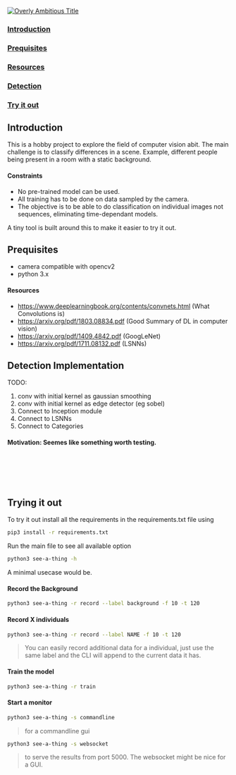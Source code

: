 <a href="https://giphy.com/gifs/U7MUyyxzyaKoDVdZ9V"> <img  src="https://media.giphy.com/media/U7MUyyxzyaKoDVdZ9V/giphy.gif" title="Overly Ambitious Title"/></a>

###  [Introduction](#introduction)
###  [Prequisites](#prequisites)
###  [Resources](#resources)
###  [Detection](#detection-implementation)
###  [Try it out](#trying-it-out)


## Introduction
This is a hobby project to explore the field of computer vision abit. The main challenge is to classify differences
in a scene. Example, different people being present in a room with a static background.
<br/>
#### Constraints
* No pre-trained model can be used.
* All training has to be done on data sampled by the camera.
* The objective is to be able to do classification on individual images not sequences, eliminating time-dependant models.

A tiny tool is built around this to make it easier to try it out.

## Prequisites
  * camera compatible with opencv2 
  * python 3.x

#### Resources
  * https://www.deeplearningbook.org/contents/convnets.html (What Convolutions is)
  * https://arxiv.org/pdf/1803.08834.pdf (Good Summary of DL in computer vision)
  * https://arxiv.org/pdf/1409.4842.pdf (GoogLeNet)
  * https://arxiv.org/pdf/1711.08132.pdf (LSNNs)

## Detection Implementation
TODO: 
1. conv with initial kernel as gaussian smoothing
2. conv with initial kernel as edge detector (eg sobel)
3. Connect to Inception module
4. Connect to LSNNs
5. Connect to Categories

#### Motivation: Seemes like something worth testing.

<br/>
<br/>
<br/>
<br/>

## Trying it out

To try it out install all the requirements in the requirements.txt file using
```bash
pip3 install -r requirements.txt
```

Run the main file to see all available option

```bash
python3 see-a-thing -h
```

A minimal usecase would be.

#### Record the Background 
```bash
python3 see-a-thing -r record --label background -f 10 -t 120
```
#### Record X individuals
```bash
python3 see-a-thing -r record --label NAME -f 10 -t 120
```
> You can easily record additional data for a individual, just use the same label and the CLI will append to the current data it has.

#### Train the model
```bash
python3 see-a-thing -r train
```
#### Start a monitor
```bash
python3 see-a-thing -s commandline
```
> for a commandline gui

```bash
python3 see-a-thing -s websocket
```
> to serve the results from port 5000. The websocket might be nice for a GUI.

